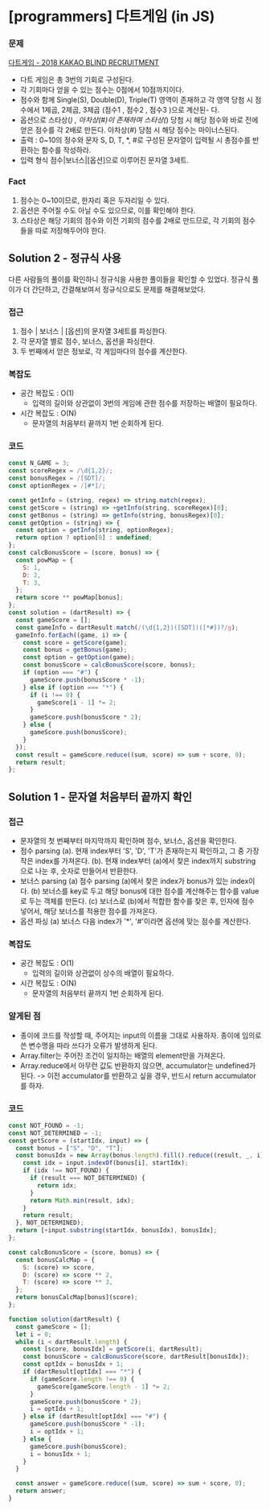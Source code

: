 # [programmers] 다트게임 (in JS)

### 문제

[다트게임 - 2018 KAKAO BLIND RECRUITMENT](https://programmers.co.kr/learn/courses/30/lessons/17682)

- 다트 게임은 총 3번의 기회로 구성된다.
- 각 기회마다 얻을 수 있는 점수는 0점에서 10점까지이다.
- 점수와 함께 Single(S), Double(D), Triple(T) 영역이 존재하고 각 영역 당첨 시 점수에서 1제곱, 2제곱, 3제곱 (점수1 , 점수2 , 점수3 )으로 계산된- 다.
- 옵션으로 스타상(_) , 아차상(#)이 존재하며 스타상(_) 당첨 시 해당 점수와 바로 전에 얻은 점수를 각 2배로 만든다. 아차상(#) 당첨 시 해당 점수는 마이너스된다.
- 출력 : 0~10의 정수와 문자 S, D, T, \*, #로 구성된 문자열이 입력될 시 총점수를 반환하는 함수를 작성하라.
- 입력 형식
  점수|보너스|[옵션]으로 이루어진 문자열 3세트.

### Fact

1. 점수는 0~10이므로, 한자리 혹은 두자리일 수 있다.
2. 옵션은 주어질 수도 아닐 수도 있으므로, 이를 확인해야 한다.
3. 스타상은 해당 기회의 점수와 이전 기회의 점수를 2배로 만드므로, 각 기회의 점수들을 따로 저장해두어야 한다.

## Solution 2 - 정규식 사용

다른 사람들의 풀이를 확인하니 정규식을 사용한 풀이들을 확인할 수 있었다. 정규식 풀이가 더 간단하고, 간결해보여서 정규식으로도 문제를 해결해보았다.

### 접근

1. 점수 | 보너스 | [옵션]의 문자열 3세트를 파싱한다.
2. 각 문자열 별로 점수, 보너스, 옵션을 파싱한다.
3. 두 번째에서 얻은 정보로, 각 게임마다의 점수를 계산한다.

### 복잡도

- 공간 복잡도 : O(1)
  - 입력의 길이와 상관없이 3번의 게임에 관한 점수를 저장하는 배열이 필요하다.
- 시간 복잡도 : O(N)
  - 문자열의 처음부터 끝까지 1번 순회하게 된다.

### 코드

```javascript
const N_GAME = 3;
const scoreRegex = /\d{1,2}/;
const bonusRegex = /[SDT]/;
const optionRegex = /[#*]/;

const getInfo = (string, regex) => string.match(regex);
const getScore = (string) => +getInfo(string, scoreRegex)[0];
const getBonus = (string) => getInfo(string, bonusRegex)[0];
const getOption = (string) => {
  const option = getInfo(string, optionRegex);
  return option ? option[0] : undefined;
};
const calcBonusScore = (score, bonus) => {
  const powMap = {
    S: 1,
    D: 2,
    T: 3,
  };
  return score ** powMap[bonus];
};
const solution = (dartResult) => {
  const gameScore = [];
  const gameInfo = dartResult.match(/(\d{1,2})([SDT])([*#])?/g);
  gameInfo.forEach((game, i) => {
    const score = getScore(game);
    const bonus = getBonus(game);
    const option = getOption(game);
    const bonusScore = calcBonusScore(score, bonus);
    if (option === "#") {
      gameScore.push(bonusScore * -1);
    } else if (option === "*") {
      if (i !== 0) {
        gameScore[i - 1] *= 2;
      }
      gameScore.push(bonusScore * 2);
    } else {
      gameScore.push(bonusScore);
    }
  });
  const result = gameScore.reduce((sum, score) => sum + score, 0);
  return result;
};
```

## Solution 1 - 문자열 처음부터 끝까지 확인

### 접근

- 문자열의 첫 번째부터 마지막까지 확인하며 점수, 보너스, 옵션을 확인한다.
- 점수 parsing
  (a). 현재 index부터 'S', 'D', 'T'가 존재하는지 확인하고, 그 중 가장 작은 index를 가져온다.
  (b). 현재 index부터 (a)에서 찾은 index까지 substring으로 나눈 후, 숫자로 만들어서 반환한다.
- 보너스 parsing
  (a) 점수 parsing (a)에서 찾은 index가 bonus가 있는 index이다.
  (b) 보너스를 key로 두고 해당 bonus에 대한 점수를 계산해주는 함수를 value로 두는 객체를 만든다.
  (c) 보너스로 (b)에서 적합한 함수를 찾은 후, 인자에 점수 넣어서, 해당 보너스를 적용한 점수를 가져온다.
- 옵션 파싱
  (a) 보너스 다음 index가 '\*', '#'이라면 옵션에 맞는 점수를 계산한다.

### 복잡도

- 공간 복잡도 : O(1)
  - 입력의 길이와 상관없이 상수의 배열이 필요하다.
- 시간 복잡도 : O(N)
  - 문자열의 처음부터 끝까지 1번 순회하게 된다.

### 알게된 점

- 종이에 코드를 작성할 때, 주어지는 input의 이름을 그대로 사용하자. 종이에 임의로 쓴 변수명을 따라 쓰다가 오류가 발생하게 된다.
- Array.filter는 주어진 조건이 일치하는 배열의 element만을 가져온다.
- Array.reduce에서 아무런 값도 반환하지 않으면, accumulator는 undefined가 된다.
  -> 이전 accumulator를 반환하고 싶을 경우, 반드시 return accumulator를 하자.

### 코드

```javascript
const NOT_FOUND = -1;
const NOT_DETERMINED = -1;
const getScore = (startIdx, input) => {
  const bonus = ["S", "D", "T"];
  const bonusIdx = new Array(bonus.length).fill().reduce((result, _, i) => {
    const idx = input.indexOf(bonus[i], startIdx);
    if (idx !== NOT_FOUND) {
      if (result === NOT_DETERMINED) {
        return idx;
      }
      return Math.min(result, idx);
    }
    return result;
  }, NOT_DETERMINED);
  return [+input.substring(startIdx, bonusIdx), bonusIdx];
};

const calcBonusScore = (score, bonus) => {
  const bonusCalcMap = {
    S: (score) => score,
    D: (score) => score ** 2,
    T: (score) => score ** 3,
  };
  return bonusCalcMap[bonus](score);
};

function solution(dartResult) {
  const gameScore = [];
  let i = 0;
  while (i < dartResult.length) {
    const [score, bonusIdx] = getScore(i, dartResult);
    const bonusScore = calcBonusScore(score, dartResult[bonusIdx]);
    const optIdx = bonusIdx + 1;
    if (dartResult[optIdx] === "*") {
      if (gameScore.length !== 0) {
        gameScore[gameScore.length - 1] *= 2;
      }
      gameScore.push(bonusScore * 2);
      i = optIdx + 1;
    } else if (dartResult[optIdx] === "#") {
      gameScore.push(bonusScore * -1);
      i = optIdx + 1;
    } else {
      gameScore.push(bonusScore);
      i = bonusIdx + 1;
    }
  }

  const answer = gameScore.reduce((sum, score) => sum + score, 0);
  return answer;
}
```
